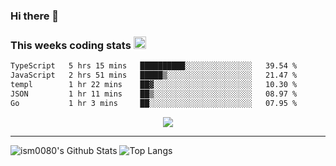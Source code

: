 ### Hi there 👋

<!--START_SECTION:giphy-->
<!--END_SECTION:giphy-->

### This weeks coding stats <img src="https://media1.giphy.com/media/LmNwrBhejkK9EFP504/giphy.gif?cid=ecf05e4723nsktnyyj53u162g7cy5rjqfg6gz06kxdg5y55g&rid=giphy.gif" width="20" height="20" />
<!--START_SECTION:waka-->

```txt
TypeScript   5 hrs 15 mins   ██████████░░░░░░░░░░░░░░░   39.54 %
JavaScript   2 hrs 51 mins   █████▒░░░░░░░░░░░░░░░░░░░   21.47 %
templ        1 hr 22 mins    ██▓░░░░░░░░░░░░░░░░░░░░░░   10.30 %
JSON         1 hr 11 mins    ██▒░░░░░░░░░░░░░░░░░░░░░░   08.97 %
Go           1 hr 3 mins     ██░░░░░░░░░░░░░░░░░░░░░░░   07.95 %
```

<!--END_SECTION:waka-->

<!--START_SECTION:comicstrip-->
<p align="center">
 <a href="https://xkcd.com/">
 <img src="https://imgs.xkcd.com/comics/hatchery.png" />
</a>
</p>
<!--END_SECTION:comicstrip-->

---

![ism0080's Github Stats](https://github-readme-stats.vercel.app/api?username=ism0080&show_icons=true%hide_border=true&hide=issues)
![Top Langs](https://github-readme-stats.vercel.app/api/top-langs/?username=ism0080&layout=compact)

<!--
**ism0080/ism0080** is a ✨ _special_ ✨ repository because its `README.md` (this file) appears on your GitHub profile.

Here are some ideas to get you started:

- 🔭 I’m currently working on ...
- 🌱 I’m currently learning ...
- 👯 I’m looking to collaborate on ...
- 🤔 I’m looking for help with ...
- 💬 Ask me about ...
- 📫 How to reach me: ...
- 😄 Pronouns: ...
- ⚡ Fun fact: ...
-->

